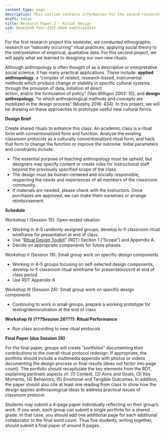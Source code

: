 ```yaml
---
content_type: page
description: This section contains information for the second research paper.
draft: false
title: Research Paper 2 - Ritual Design
uid: 0eae2b99-fa2c-4337-b0ed-ea835cead243
---
```

For the first research project this semester, we conducted ethnographic research on “naturally occurring” ritual practices, applying social theory to the interpretation of empirical, qualitative data. For this second project, we will apply what we learned to designing our own new rituals.

Although anthropology is often thought of as a descriptive or interpretative social science, it has many practical applications. These include: **applied anthropology**, a “complex of related, research-based, instrumental methods which produce change or stability in specific cultural systems through the provision of data, initiation of direct     
action, and/or the formulation of policy” (Van Willigen 2002: 10); and **design anthropology**, “in which anthropological methods and concepts are mobilized in the design process” (Murphy 2016: 434). In this project, we will be drawing on these approaches to prototype useful new cultural forms.

**Design Brief**

Create shared rituals to enhance this class. An academic class is a ritual form with conventionalized form and function. Analyze the existing classroom protocols as a culturally conventionalized ritual form, and hack that form to change the function or improve the outcome. Initial parameters and constraints include:

- The essential purpose of teaching anthropology must be upheld, but designers may specify content or create roles for instructional staff beyond the previously specified scope of the class.
- The design must be human-centered and socially responsible, respecting the needs and experiences of all members of the classroom community.
- If materials are needed, please check with the instructors. Once purchases are approved, we can make them ourselves or arrange reimbursement.

**Schedule**

Workshop I (Session 15): Open-ended ideation

- Working in 4–5 randomly assigned groups, develop lo-fi classroom ritual wireframe for presentation at end of class.
- Use “[Ritual Design Toolkit](https://spiral.imperial.ac.uk/handle/10044/1/83960)” (RDT) Section 1 (“Scope”) and Appendix A.
- Decide on appropriate components for future phases.

Workshop II (Session 19): Small group work on specific design components

- Working in 4–5 groups focusing on self-selected design components, develop lo-fi classroom ritual wireframe for presentation/crit at end of class period
- Use RDT Appendix A

Workshop III (Session 24): Small group work on specific design components

- Continuing to work in small groups, prepare a working prototype for testing/demonstration at the end of class

**Workshop IV (???Session 26???): Ritual Performance**

- Run class according to new ritual protocols

**Final Paper (due Session 26)**

For the final paper, groups will create “portfolios” documenting their contributions to the overall ritual protocol redesign. If appropriate, the portfolio should include a multimedia appendix with photos or videos documenting the design process or final results (does not factor into page count). The portfolio should recapitulate the key elements from the RDT, explaining pertinent aspects of: (1) Context, (2) Aims and Goals, (3) Key Moments, (4) Behaviors, (5) Emotional and Tangible Outcomes. In addition, the paper should also cite at least one reading from class to show how the design applies anthropological ideas to address practical issues of classroom protocol.

Students may submit a 4-page paper individually reflecting on their group’s work. If you wish, each group can submit a single portfolio for a shared grade. In that case, you should add one additional page for each additional collaborator to the final word count. Thus five students, writing together, should submit a final paper of around 9 pages.